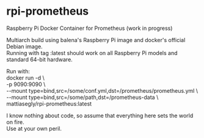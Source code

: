 # rpi-prometheus
Raspberry Pi Docker Container for Prometheus (work in progress)

Multiarch build using balena's Raspberry Pi image and docker's official Debian image.<BR>
Running with tag :latest should work on all Raspberry Pi models and standard 64-bit hardware. 

Run with:<BR>
docker run -d \\\
-p 9090:9090 \\\
--mount type=bind,src=/some/conf.yml,dst=/prometheus/prometheus.yml \\\
--mount type=bind,src=/some/path,dst=/prometheus-data \\\
mattiasegly/rpi-prometheus:latest

I know nothing about code, so assume that everything here sets the world on fire.<BR>
Use at your own peril.
